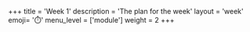 +++
title = 'Week 1'
description = 'The plan for the week'
layout = 'week'
emoji= '⏱️'
menu_level = ['module']
weight = 2
+++


